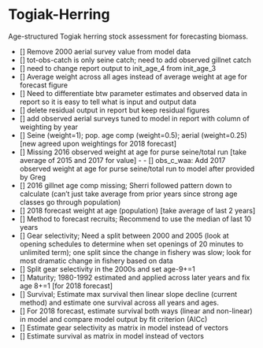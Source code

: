 # Togiak-Herring
Age-structured Togiak herring stock assessment for forecasting biomass.
- [] Remove 2000 aerial survey value from model data
- [] tot-obs-catch is only seine catch; need to add observed gillnet catch
- [] need to change report output to init_age_4 from init_age_3
- [] Average weight across all ages instead of average weight at age for forecast figure
- [] Need to differentiate btw parameter estimates and observed data in report so it is easy to tell what is input and output data
- [] delete residual output in report but keep residual figures
- [] add observed aerial surveys tuned to model in report with column of weighting by year
- [] Seine (weight=1); pop. age comp (weight=0.5); aerial (weight=0.25) [new agreed upon weightings for 2018 forecast]
- [] Missing 2016 observed weight at age for purse seine/total run [take average of 2015 and 2017 for value] - - [] obs_c_waa: Add 2017 observed weight at age for purse seine/total run to model after provided by Greg
- [] 2016 gillnet age comp missing; Sherri followed pattern down to calculate (can’t just take average from         prior years since strong age classes go through population)
- [] 2018 forecast weight at age (population) [take average of last 2 years]
- [] Method to forecast recruits; Recommend to use the median of last 10 years
- [] Gear selectivity; Need a split between 2000 and 2005 (look at opening schedules to determine when set openings of 20 minutes to unlimited term); one split since the change in fishery was slow; look for most dramatic change in fishery based on data
- [] Split gear selectivity in the 2000s and set age-9+=1
- [] Maturity; 1980-1992 estimated and applied across later years and fix age 8+=1 [for 2018 forecast]
- [] Survival; Estimate max survival then linear slope decline (current method) and estimate one survival across all years and ages. 
- [] For 2018 forecast, estimate survival both ways (linear and non-linear) in model and compare model output by fit criterion (AICc)
- [] Estimate gear selectivity as matrix in model instead of vectors
- [] Estimate survival as matrix in model instead of vectors